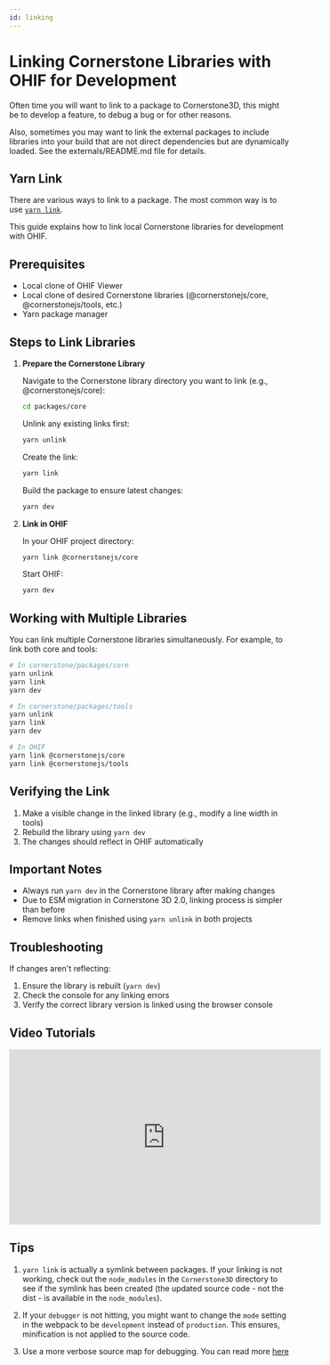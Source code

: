 ```yaml
---
id: linking
---
```


# Linking Cornerstone Libraries with OHIF for Development

Often time you will want to link to a package to Cornerstone3D, this might be
to develop a feature, to debug a bug or for other reasons.

Also, sometimes you may want to link the external packages to include libraries into
your build that are not direct dependencies but are dynamically loaded. See the externals/README.md
file for details.

## Yarn Link

There are various ways to link to a package. The most common way is to use
[`yarn link`](https://classic.yarnpkg.com/en/docs/cli/link).

This guide explains how to link local Cornerstone libraries for development with OHIF.

## Prerequisites

- Local clone of OHIF Viewer
- Local clone of desired Cornerstone libraries (@cornerstonejs/core, @cornerstonejs/tools, etc.)
- Yarn package manager

## Steps to Link Libraries

1. **Prepare the Cornerstone Library**

   Navigate to the Cornerstone library directory you want to link (e.g., @cornerstonejs/core):

   ```bash
   cd packages/core
   ```

   Unlink any existing links first:

   ```bash
   yarn unlink
   ```

   Create the link:

   ```bash
   yarn link
   ```

   Build the package to ensure latest changes:

   ```bash
   yarn dev
   ```

2. **Link in OHIF**

   In your OHIF project directory:

   ```bash
   yarn link @cornerstonejs/core
   ```

   Start OHIF:

   ```bash
   yarn dev
   ```

## Working with Multiple Libraries

You can link multiple Cornerstone libraries simultaneously. For example, to link both core and tools:

```bash
# In cornerstone/packages/core
yarn unlink
yarn link
yarn dev

# In cornerstone/packages/tools
yarn unlink
yarn link
yarn dev

# In OHIF
yarn link @cornerstonejs/core
yarn link @cornerstonejs/tools
```

## Verifying the Link

1. Make a visible change in the linked library (e.g., modify a line width in tools)
2. Rebuild the library using `yarn dev`
3. The changes should reflect in OHIF automatically

## Important Notes

- Always run `yarn dev` in the Cornerstone library after making changes
- Due to ESM migration in Cornerstone 3D 2.0, linking process is simpler than before
- Remove links when finished using `yarn unlink` in both projects

## Troubleshooting

If changes aren't reflecting:

1. Ensure the library is rebuilt (`yarn dev`)
2. Check the console for any linking errors
3. Verify the correct library version is linked using the browser console

## Video Tutorials

<iframe width="560" height="315" src="https://www.youtube.com/embed/IOXQ1od6DZA?si=3QP4rppQgedJn7y8" title="YouTube video player" frameborder="0" allow="accelerometer; autoplay; clipboard-write; encrypted-media; gyroscope; picture-in-picture; web-share" referrerpolicy="strict-origin-when-cross-origin" allowfullscreen></iframe>

## Tips

1. `yarn link` is actually a symlink between packages. If your linking is not working,
   check out the `node_modules` in the `Cornerstone3D` directory to see if the symlink
   has been created (the updated source code - not the dist - is available in the `node_modules`).

2. If your `debugger` is not hitting, you might want to change the `mode` setting
   in the webpack to be `development` instead of `production`. This ensures, minification
   is not applied to the source code.

3. Use a more verbose source map for debugging. You can read more [here](https://webpack.js.org/configuration/devtool/)
